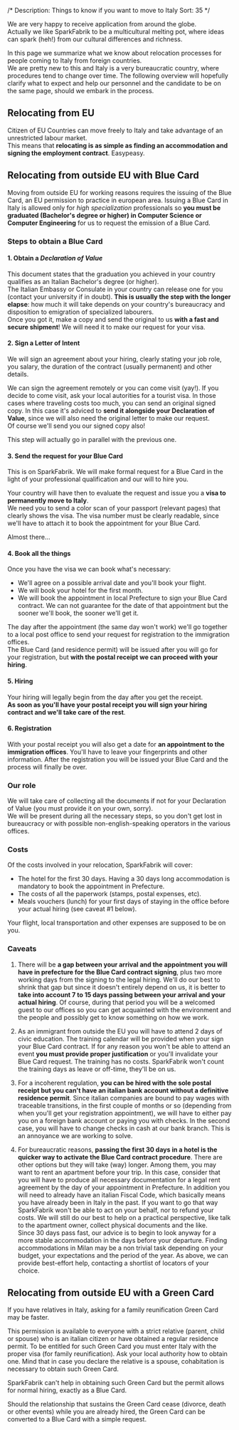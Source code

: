 /*
Description: Things to know if you want to move to Italy
Sort: 35
*/

We are very happy to receive application from around the globe.  
Actually we like SparkFabrik to be a multicultural melting pot, where ideas can spark (heh!) from our cultural differences and richness.

In this page we summarize what we know about relocation processes for people coming to Italy from foreign countries.  
We are pretty new to this and Italy is a very bureaucratic country, where procedures tend to change over time. The following overview will hopefully clarify what to expect and help our personnel and the candidate to be on the same page, should we embark in the process.

## Relocating from EU

Citizen of EU Countries can move freely to Italy and take advantage of an unrestricted labour market.  
This means that **relocating is as simple as finding an accommodation and signing the employment contract**. Easypeasy.

## Relocating from outside EU with Blue Card

Moving from outside EU for working reasons requires the issuing of the Blue Card, an EU permission to practice in european area. Issuing a Blue Card in Italy is allowed only for _high specialization_ professionals so **you must be graduated (Bachelor's degree or higher) in Computer Science or Computer Engineering** for us to request the emission of a Blue Card.

### Steps to obtain a Blue Card

#### 1. Obtain a _Declaration of Value_

This document states that the graduation you achieved in your country qualifies as an Italian Bachelor's degree (or higher).  
The Italian Embassy or Consulate in your country can release one for you (contact your university if in doubt). **This is usually the step with the longer elapse**: how much it will take depends on your country's bureaucracy and disposition to emigration of specialized labourers.  
Once you got it, make a copy and send the original to us **with a fast and secure shipment**! We will need it to make our request for your visa.

#### 2. Sign a Letter of Intent

We will sign an agreement about your hiring, clearly stating your job role, you salary, the duration of the contract (usually permanent) and other details.

We can sign the agreement remotely or you can come visit (yay!). If you decide to come visit, ask your local autorities for a tourist visa. In those cases where traveling costs too much, you can send an original signed copy. In this case it's adviced to **send it alongside your Declaration of Value**, since we will also need the original letter to make our request.  
Of course we'll send you our signed copy also!

This step will actually go in parallel with the previous one.

#### 3. Send the request for your Blue Card

This is on SparkFabrik. We will make formal request for a Blue Card in the light of your professional qualification and our will to hire you.

Your country will have then to evaluate the request and issue you a **visa to permanently move to Italy**.  
We need you to send a color scan of your passport (relevant pages) that clearly shows the visa. The visa number must be clearly readable, since we'll have to attach it to book the appointment for your Blue Card.

Almost there...

#### 4. Book all the things

Once you have the visa we can book what's necessary:

* We'll agree on a possible arrival date and you'll book your flight.
* We will book your hotel for the first month.
* We will book the appointment in local Prefecture to sign your Blue Card contract. We can not guarantee for the date of that appointment but the sooner we'll book, the sooner we'll get it.

The day after the appointment (the same day won't work) we'll go together to a local post office to send your request for registration to the immigration offices.  
The Blue Card (and residence permit) will be issued after you will go for your registration, but **with the postal receipt we can proceed with your hiring**.

#### 5. Hiring

Your hiring will legally begin from the day after you get the receipt.  
**As soon as you'll have your postal receipt you will sign your hiring contract and we'll take care of the rest**.

#### 6. Registration

With your postal receipt you will also get a date for **an appointment to the immigration offices**. You'll have to leave your fingerprints and other information. After the registration you will be issued your Blue Card and the process will finally be over.

### Our role

We will take care of collecting all the documents if not for your Declaration of Value (you must provide it on your own, sorry).  
We will be present during all the necessary steps, so you don't get lost in bureaucracy or with possible non-english-speaking operators in the various offices.

### Costs

Of the costs involved in your relocation, SparkFabrik will cover:

* The hotel for the first 30 days. Having a 30 days long accommodation is mandatory to book the appointment in Prefecture.
* The costs of all the paperwork (stamps, postal expenses, etc).
* Meals vouchers (lunch) for your first days of staying in the office before your actual hiring (see caveat #1 below).

Your flight, local transportation and other expenses are supposed to be on you.

### Caveats

1. There will be **a gap between your arrival and the appointment you will have in prefecture for the Blue Card contract signing**, plus two more working days from the signing to the legal hiring. We'll do our best to shrink that gap but since it doesn't entirely depend on us, it is better to **take into account 7 to 15 days passing between your arrival and your actual hiring**. Of course, during that period you will be a welcomed guest to our offices so you can get acquainted with the environment and the people and possibly get to know something on how we work.

2. As an immigrant from outside the EU you will have to attend 2 days of civic education. The training calendar will be provided when your sign your Blue Card contract. If for any reason you won't be able to attend an event **you must provide proper justification** or you'll invalidate your Blue Card request. The training has no costs. SparkFabrik won't count the training days as leave or off-time, they'll be on us.

3. For a incoherent regulation, **you can be hired with the sole postal receipt but you can't have an italian bank account without a definitive residence permit**. Since italian companies are bound to pay wages with traceable transitions, in the first couple of months or so (depending from when you'll get your registration appointment), we will have to either pay you on a foreign bank account or paying you with checks. In the second case, you will have to change checks in cash at our bank branch. This is an annoyance we are working to solve.

4. For bureaucratic reasons, **passing the first 30 days in a hotel is the quicker way to activate the Blue Card contract procedure**. There are other options but they will take (way) longer. Among them, you may want to rent an apartment before your trip. In this case, consider that you will have to produce all necessary documentation for a legal rent agreement by the day of your appointment in Prefecture. In addition you will need to already have an italian Fiscal Code, which basically means you have already been in Italy in the past. If you want to go that way SparkFabrik won't be able to act on your behalf, nor to refund your costs. We will still do our best to help on a practical perspective, like talk to the apartment owner, collect physical documents and the like.  
Since 30 days pass fast, our advice is to begin to look anyway for a more stable accommodation in the days before your departure. Finding accommodations in Milan may be a non trivial task depending on your budget, your expectations and the period of the year. As above, we can provide best-effort help, contacting a shortlist of locators of your choice.

## Relocating from outside EU with a Green Card

If you have relatives in Italy, asking for a family reunification Green Card may be faster.

This permission is available to everyone with a strict relative (parent, child or spouse) who is an italian citizen or have obtained a regular residence permit. To be entitled for such Green Card you must enter Italy with the proper visa (for family reunification). Ask your local authority how to obtain one. Mind that in case you declare the relative is a spouse, cohabitation is necessary to obtain such Green Card.

SparkFabrik can't help in obtaining such Green Card but the permit allows for normal hiring, exactly as a Blue Card.

Should the relationship that sustains the Green Card cease (divorce, death or other events) while you are already hired, the Green Card can be converted to a Blue Card with a simple request.
